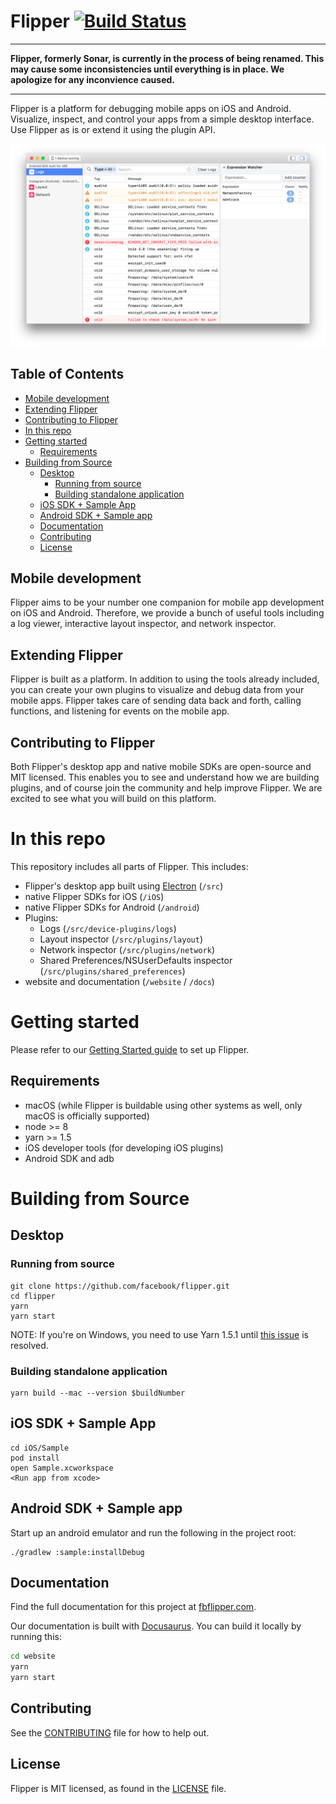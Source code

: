 # Flipper [![Build Status](https://travis-ci.org/facebook/flipper.svg?branch=master)](https://travis-ci.org/facebook/flipper)

---

**Flipper, formerly Sonar, is currently in the process of being renamed. This may cause some inconsistencies until everything is in place. We apologize for any inconvience caused.**

---

Flipper is a platform for debugging mobile apps on iOS and Android. Visualize, inspect, and control your apps from a simple desktop interface. Use Flipper as is or extend it using the plugin API.

![Flipper](/website/static/img/splash@2x.png)

## Table of Contents

- [Mobile development](#mobile-development)
- [Extending Flipper](#extending-flipper)
- [Contributing to Flipper](#contributing-to-flipper)
- [In this repo](#in-this-repo)
- [Getting started](#getting-started)
  - [Requirements](#requirements)
- [Building from Source](#building-from-source)
  - [Desktop](#desktop)
    - [Running from source](#running-from-source)
    - [Building standalone application](#building-standalone-application)
  - [iOS SDK + Sample App](#ios-sdk--sample-app)
  - [Android SDK + Sample app](#android-sdk--sample-app)
  - [Documentation](#documentation)
  - [Contributing](#contributing)
  - [License](#license)


## Mobile development

Flipper aims to be your number one companion for mobile app development on iOS and Android. Therefore, we provide a bunch of useful tools including a log viewer, interactive layout inspector, and network inspector.

## Extending Flipper

Flipper is built as a platform. In addition to using the tools already included, you can create your own plugins to visualize and debug data from your mobile apps. Flipper takes care of sending data back and forth, calling functions, and listening for events on the mobile app.

## Contributing to Flipper

Both Flipper's desktop app and native mobile SDKs are open-source and MIT licensed. This enables you to see and understand how we are building plugins, and of course join the community and help improve Flipper. We are excited to see what you will build on this platform.

# In this repo

This repository includes all parts of Flipper. This includes:

* Flipper's desktop app built using [Electron](https://electronjs.org) (`/src`)
* native Flipper SDKs for iOS (`/iOS`)
* native Flipper SDKs for Android (`/android`)
* Plugins:
  * Logs (`/src/device-plugins/logs`)
  * Layout inspector (`/src/plugins/layout`)
  * Network inspector (`/src/plugins/network`)
  * Shared Preferences/NSUserDefaults inspector (`/src/plugins/shared_preferences`)
* website and documentation (`/website` / `/docs`)

# Getting started

Please refer to our [Getting Started guide](https://fbflipper.com/docs/getting-started.html) to set up Flipper.

## Requirements

* macOS (while Flipper is buildable using other systems as well, only macOS is officially supported)
* node >= 8
* yarn >= 1.5
* iOS developer tools (for developing iOS plugins)
* Android SDK and adb

# Building from Source

## Desktop
### Running from source

```
git clone https://github.com/facebook/flipper.git
cd flipper
yarn
yarn start
```

NOTE: If you're on Windows, you need to use Yarn 1.5.1 until [this issue](https://github.com/yarnpkg/yarn/issues/6048) is resolved.

### Building standalone application

```
yarn build --mac --version $buildNumber
```
## iOS SDK + Sample App

```
cd iOS/Sample
pod install
open Sample.xcworkspace
<Run app from xcode>
```

## Android SDK + Sample app

Start up an android emulator and run the following in the project root:
```
./gradlew :sample:installDebug
```

## Documentation

Find the full documentation for this project at [fbflipper.com](https://fbflipper.com/docs).

Our documentation is built with [Docusaurus](https://docusaurus.io/). You can build
it locally by running this:

```bash
cd website
yarn
yarn start
```

## Contributing
See the [CONTRIBUTING](/CONTRIBUTING.md) file for how to help out.

## License
Flipper is MIT licensed, as found in the [LICENSE](/LICENSE) file.
